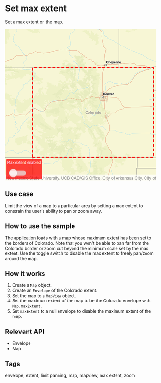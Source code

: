 # Set max extent

Set a max extent on the map.

![](screenshot.png)

## Use case

Limit the view of a map to a particular area by setting a max extent to constrain the user's ability to pan or zoom away. 

## How to use the sample

The application loads with a map whose maximum extent has been set to the borders of Colorado. Note that you won't be able to pan far from the Colorado border or zoom out beyond the minimum scale set by the max extent. Use the toggle switch to disable the max extent to freely pan/zoom around the map.

## How it works

1. Create a `Map` object.
2. Create an `Envelope` of the Colorado extent.
3. Set the map to a `MapView` object.
4. Set the maximum extent of the map to be the Colorado envelope with `Map.maxExtent`.
5. Set `maxExtent` to a null envelope to disable the maximum extent of the map.

## Relevant API

* Envelope
* Map

## Tags

envelope, extent, limit panning, map, mapview, max extent, zoom

